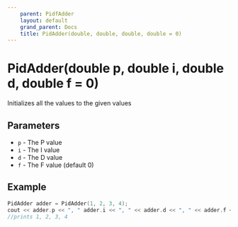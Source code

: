 ```yaml
---
    parent: PidfAdder
    layout: default
    grand_parent: Docs
    title: PidAdder(double, double, double, double = 0)
---
```

# PidAdder(double p, double i, double d, double f = 0)
Initializes all the values to the given values

## Parameters
- `p` - The P value
- `i` - The I value
- `d` - The D value
- `f` - The F value (default 0)

## Example
```cpp
PidAdder adder = PidAdder(1, 2, 3, 4);
cout << adder.p << ", " adder.i << ", " << adder.d << ", " << adder.f << endl;
//prints 1, 2, 3, 4
```